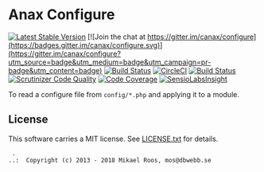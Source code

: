 Anax Configure
==================================

[![Latest Stable Version](https://poser.pugx.org/anax/configure/v/stable)](https://packagist.org/packages/anax/configure)
[![Join the chat at https://gitter.im/canax/configure](https://badges.gitter.im/canax/configure.svg)](https://gitter.im/canax/configure?utm_source=badge&utm_medium=badge&utm_campaign=pr-badge&utm_content=badge)
[![Build Status](https://travis-ci.org/canax/configure.svg?branch=master)](https://travis-ci.org/canax/configure)
[![CircleCI](https://circleci.com/gh/canax/configure.svg?style=svg)](https://circleci.com/gh/canax/configure)
[![Build Status](https://scrutinizer-ci.com/g/canax/configure/badges/build.png?b=master)](https://scrutinizer-ci.com/g/canax/configure/build-status/master)
[![Scrutinizer Code Quality](https://scrutinizer-ci.com/g/canax/configure/badges/quality-score.png?b=master)](https://scrutinizer-ci.com/g/canax/configure/?branch=master)
[![Code Coverage](https://scrutinizer-ci.com/g/canax/configure/badges/coverage.png?b=master)](https://scrutinizer-ci.com/g/canax/configure/?branch=master)
[![SensioLabsInsight](https://insight.sensiolabs.com/projects/067df5c1-e2f6-4f2e-b479-79cfe511ae7c/mini.png)](https://insight.sensiolabs.com/projects/067df5c1-e2f6-4f2e-b479-79cfe511ae7c)

To read a configure file from `config/*.php` and applying it to a module.



License
------------------

This software carries a MIT license. See [LICENSE.txt](LICENSE.txt) for details.



```
 .  
..:  Copyright (c) 2013 - 2018 Mikael Roos, mos@dbwebb.se
```
